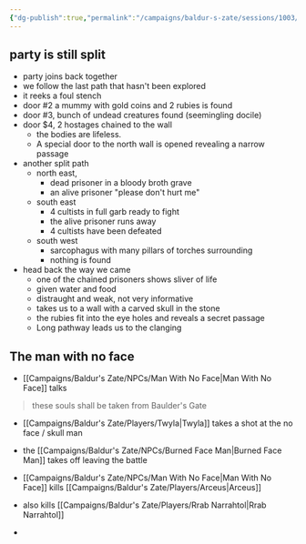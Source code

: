 ```yaml
---
{"dg-publish":true,"permalink":"/campaigns/baldur-s-zate/sessions/1003/"}
---
```


## party is still split

- party joins back together
- we follow the last path that hasn't been explored
- it reeks a foul stench
- door #2 a mummy with gold coins and 2 rubies is found
- door #3, bunch of undead creatures found (seemingling docile)
- door $4, 2 hostages chained to the wall
	- the bodies are lifeless.
	- A special door to the north wall is opened revealing a narrow passage
- another split path
	- north east, 
		- dead prisoner in a bloody broth grave
		- an alive prisoner "please don't hurt me"
	- south east
		- 4 cultists in full garb ready to fight
		- the alive prisoner runs away
		- 4 cultists have been defeated
	- south west
		- sarcophagus with many pillars of torches surrounding 
		- nothing is found
- head back the way we came
	- one of the chained prisoners shows sliver of life
	- given water and food
	- distraught and weak, not very informative
	- takes us to a wall with a carved skull in the stone
	- the rubies fit into the eye holes and reveals a secret passage
	- Long pathway leads us to the clanging

## The man with no face
- [[Campaigns/Baldur's Zate/NPCs/Man With No Face\|Man With No Face]] talks
> these souls shall be taken from Baulder's Gate

- [[Campaigns/Baldur's Zate/Players/Twyla\|Twyla]] takes a shot at the no face / skull man
- the [[Campaigns/Baldur's Zate/NPCs/Burned Face Man\|Burned Face Man]] takes off leaving the battle

- [[Campaigns/Baldur's Zate/NPCs/Man With No Face\|Man With No Face]] kills [[Campaigns/Baldur's Zate/Players/Arceus\|Arceus]]
- also kills [[Campaigns/Baldur's Zate/Players/Rrab Narrahtol\|Rrab Narrahtol]]
- 
